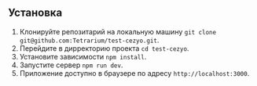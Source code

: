 

## Установка
1. Клонируйте репозитарий на локальную машину `git clone git@github.com:Tetrarium/test-cezyo.git`.
2. Перейдите в дирректорию проекта `cd test-cezyo`.
3. Установите зависимости `npm install`.
4. Запустите сервер `npm run dev`.
5. Приложение доступно в браузере по адресу `http://localhost:3000`.
